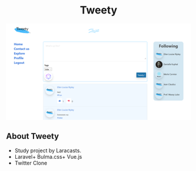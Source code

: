 <h1 align="center">Tweety</h1>
<p align="center"><a href="https://laravel.com" target="_blank"><img src="https://github.com/Fabuzac/Tweety/blob/main/git3.PNG" width="600"></a></p>



## About Tweety

- Study project by Laracasts.
- Laravel+ Bulma.css+ Vue.js
- Twitter Clone


